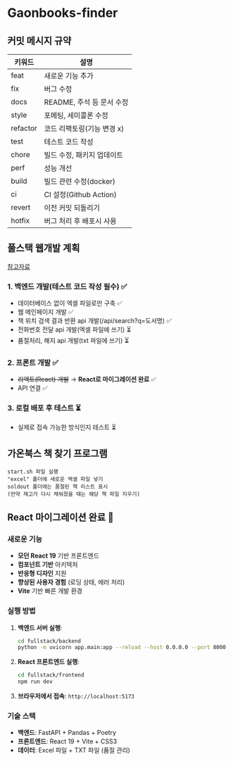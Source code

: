 # Gaonbooks-finder

## 커밋 메시지 규약

| 키워드 | 설명 |
|---|---|
| feat | 새로운 기능 추가 |
| fix | 버그 수정 |
| docs | README, 주석 등 문서 수정 |
| style | 포메팅, 세미콜론 수정 |
| refactor | 코드 리팩토링(기능 변경 x) |
| test | 테스트 코드 작성 |
| chore | 빌드 수정, 패키지 업데이트 |
| perf | 성능 개선 |
| build | 빌드 관련 수정(docker) |
| ci | CI 설정(Github Action) |
| revert | 이전 커밋 되돌리기 |
| hotfix | 버그 처리 후 배포시 사용 |

## 풀스택 웹개발 계획

[참고자료](https://github.com/fastapi/full-stack-fastapi-template)

### 1. 백엔드 개발(테스트 코드 작성 필수) ✅

- 데이터베이스 없이 엑셀 파일로만 구축 ✅
- 웹 메인페이지 개발 ✅
- 책 위치 검색 결과 반환 api 개발(/api/search?q=도서명) ✅
- 전화번호 전달 api 개발(엑셀 파일에 쓰기) ⏳
- 품절처리, 해지 api 개발(txt 파일에 쓰기) ⏳

### 2. 프론트 개발 ✅

- ~~리액트(React) 개발~~ → **React로 마이그레이션 완료** ✅
- API 연결 ✅

### 3. 로컬 배포 후 테스트 ⏳

- 실제로 접속 가능한 방식인지 테스트 ⏳

## 가온북스 책 찾기 프로그램

```text
start.sh 파일 실행
"excel" 폴더에 새로운 엑셀 파일 넣기
soldout 폴더에는 품절된 책 리스트 표시
(만약 재고가 다시 채워졌을 때는 해당 책 파일 지우기)
```

## React 마이그레이션 완료 🎉

### 새로운 기능
- **모던 React 19** 기반 프론트엔드
- **컴포넌트 기반** 아키텍처
- **반응형 디자인** 지원
- **향상된 사용자 경험** (로딩 상태, 에러 처리)
- **Vite** 기반 빠른 개발 환경

### 실행 방법
1. **백엔드 서버 실행**:
   ```bash
   cd fullstack/backend
   python -m uvicorn app.main:app --reload --host 0.0.0.0 --port 8000
   ```

2. **React 프론트엔드 실행**:
   ```bash
   cd fullstack/frontend
   npm run dev
   ```

3. **브라우저에서 접속**: `http://localhost:5173`

### 기술 스택
- **백엔드**: FastAPI + Pandas + Poetry
- **프론트엔드**: React 19 + Vite + CSS3
- **데이터**: Excel 파일 + TXT 파일 (품절 관리)
